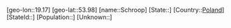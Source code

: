 ﻿---
location: [53.98,19.17]
type: City
tags:
- geo/City


SpocWebEntityId: 34076
isDeleted: false
confidential: public

---
[geo-lon::19.17]
[geo-lat::53.98]
[name::Schroop]
[State::]
[Country::[Poland](geo/Continent/Europe/Poland.md)]
[StateId::]
[Population::]
[Unknown::]


